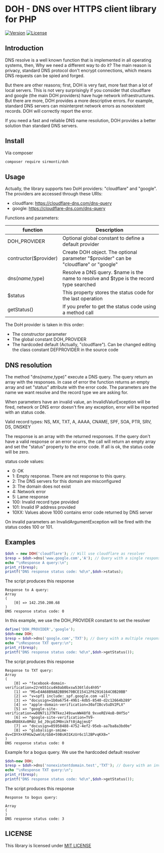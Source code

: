 # DOH - DNS over HTTPS client library for PHP


[![Version](https://poser.pugx.org/sirmonti/doh/version)](//packagist.org/packages/sirmonti/doh)
[![License](https://poser.pugx.org/sirmonti/doh/license)](//packagist.org/packages/sirmonti/doh)

## Introduction

DNS resolve is a well known function that is implemented in all operating systems, then, Why we need a different way to do it?
The main reason is privacy, standard DNS protocol don't encrypt connections, which means DNS requests can be spied and forged.

But there are other reasons; first, DOH is very fast, more fast than a lot of local servers. This is not very surprisingly if you consider that cloudflare
and google (the main DOH providers) have huge network infraestructures. But there are more, DOH provides a more descriptive errors. For example,
standard DNS servers can misinterpret network errors as nonexistent records. DOH will correctly report the error.

If you need a fast and reliable DNS name resolution, DOH provides a better solution than standard DNS servers.

## Install

Vía composer

``` bash
composer require sirmonti/doh
```

## Usage

Actually, the library supports two DoH providers: "cloudflare" and "google".
The providers are accessed through these URIs:
- cloudflare: https://cloudflare-dns.com/dns-query
- google: https://cloudflare-dns.com/dns-query

Functions and parameters:

|function|Description|
|---|---|
|DOH_PROVIDER|Optional global constant to define a default provider|
|contructor($provider)|Create DOH object. The optional parameter "$provider" can be "cloudflare" or "google"|
|dns($name,$type)|Resolve a DNS query. $name is the name to resolve and $type is the record type searched|
|$status|This property stores the status code for the last operation|
|getStatus()|If you prefer to get the status code using a method call|

The DoH provider is taken in this order:
- The constructor parameter
- The global constant DOH_PROVIDER
- The hardcoded default (Actually, "cloudflare"). Can be changed
  editing the class constant DEFPROVIDER in the source code

## DNS resolution

The method "dns($name,$type)" execute a DNS query. The query return an array with the
responses. In case of error the function returns an empty array and set "status"
attribute with the error code. The parameters are the name we want resolve
and the record type we are asking for.

When parameters have an invalid value, an InvalidValurException will be fired,
network or DNS error doesn't fire any exception, error will be reported with an
status code.

Valid record types: NS, MX, TXT, A, AAAA, CNAME, SPF, SOA, PTR, SRV, DS, DNSKEY

The response is an array with the returned responses. If the query don't have a
valid response or an error ocurrs, the call will return an empty array and set
the "status" property to the error code. If all is ok, the status code will be zero.

status code values:
- 0: OK
- 1: Empty response. There are not response to this query.
- 2: The DNS servers for this domain are misconfigured
- 3: The domain does not exist
- 4: Network error
- 5: Lame response
- 100: Invalid record type provided
- 101: Invalid IP address provided
- 10XX: Values above 1000 contains error code returned by DNS server

On invalid parameters an InvalidArgumentException will be fired with
 the status codes 100 or 101.

## Examples

```php
$doh = new DOH('cloudflare'); // Will use cloudflare as resolver
$resp = $doh->dns('www.google.com','A'); // Query with a single response
echo "\nResponse A query:\n";
print_r($resp);
printf("DNS response status code: %d\n",$doh->status);
```

The script produces this response
```
Response to A query:
Array
(
    [0] => 142.250.200.68
)
DNS response status code: 0
```
In this example, we use the DOH_PROVIDER constant to set the resolver

```php
define('DOH_PROVIDER','google');
$doh=new DOH;
$resp = $doh->dns('google.com','TXT'); // Query with a multiple response
echo "\nResponse TXT query:\n";
print_r($resp);
printf("DNS response status code: %d\n",$doh->getStatus());
```
The script produces this response
```
Response to TXT query:
Array
(
    [0] => "facebook-domain-verification=22rm551cu4k0ab0bxsw536tlds4h95"
    [1] => "MS=E4A68B9AB2BB9670BCE15412F62916164C0B20BB"
    [2] => "v=spf1 include:_spf.google.com ~all"
    [3] => "docusign=1b0a6754-49b1-4db5-8540-d2c12664b289"
    [4] => "apple-domain-verification=30afIBcvSuDV2PLX"
    [5] => "google-site-verification=wD8N7i1JTNTkezJ49swvWW48f8_9xveREV4oB-0Hf5o"
    [6] => "google-site-verification=TV9-DBe4R80X4v0M4U_bd_J9cpOJM0nikft0jAgjmsQ"
    [7] => "docusign=05958488-4752-4ef2-95eb-aa7ba8a3bd0e"
    [8] => "globalsign-smime-dv=CDYX+XFHUw2wml6/Gb8+59BsH31KzUr6c1l2BPvqKX8="
)
DNS response status code: 0
```

Example for a bogus query. We use the hardcoded default resolver
```php
$doh=new DOH;
$resp = $doh->dns('nonexistentdomain.test','TXT'); // Query with an invalid response
echo "\nResponse TXT query:\n";
print_r($resp);
printf("DNS response status code: %d\n",$doh->getStatus());
```
The script produces this response
```
Response to bogus query:

Array
(
)
DNS response status code: 3
```

## LICENSE

This library is licensed under [MIT LICENSE](LICENSE)

